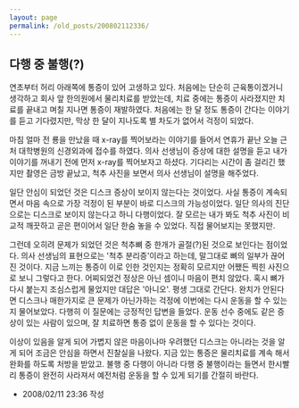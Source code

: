 ```yaml
---
layout: page
permalink: /old_posts/200802112336/
---
```


## 다행 중 불행(?)

연초부터 허리 아래쪽에 통증이 있어 고생하고 있다. 처음에는 단순히 근육통이겠거니 생각하고 회사 앞 한의원에서 물리치료를 받았는데, 치료 중에는 통증이 사라졌지만 치료를 끝내고 며칠 지나면 통증이 재발하였다. 처음에는 한 달 정도 통증이 간다는 이야기를 듣고 기다렸지만, 막상 한 달이 지나도록 별 차도가 없어서 걱정이 되었다.

마침 얼마 전 룡을 만났을 때 x-ray를 찍어보라는 이야기를 들어서 연휴가 끝난 오늘 근처 대학병원의 신경외과에 접수를 하였다. 의사 선생님이 증상에 대한 설명을 듣고 내가 이야기를 꺼내기 전에 먼저 x-ray를 찍어보자고 하셨다. 기다리는 시간이 좀 걸리긴 했지만 촬영은 금방 끝났고, 척추 사진을 보면서 의사 선생님이 설명을 해주었다.

일단 안심이 되었던 것은 디스크 증상이 보이지 않는다는 것이었다. 사실 통증이 계속되면서 마음 속으로 가장 걱정이 된 부분이 바로 디스크의 가능성이었다. 일단 의사의 진단으로는 디스크로 보이지 않는다고 하니 다행이었다. 잘 모르는 내가 봐도 척추 사진이 비교적 깨끗하고 곧은 편이어서 일단 한숨 놓을 수 있었다. 직접 물어보지는 못했지만.

그런데 오히려 문제가 되었던 것은 척추뼈 중 한개가 골절(?)된 것으로 보인다는 점이었다. 의사 선생님의 표현으로는 '척추 분리증'이라고 하는데, 말그대로 뼈의 일부가 끊어진 것이다. 지금 느끼는 통증이 이로 인한 것인지는 정확히 모르지만 어쨌든 찍힌 사진으로 보니 그렇다고 한다. 
어찌되었건 정상은 아닌 셈이니 마음이 편치 않았다. 혹시 뼈가 다시 붙는지 조심스럽게 물었지만 대답은 '아니오'. 평생 그대로 간단다. 완치가 안된다면 디스크나 매한가지로 큰 문제가 아닌가하는 걱정에 이번에는 다시 운동을 할 수 있는지 물어보았다. 다행히 이 질문에는 긍정적인 답변을 들었다. 운동 선수 중에도 같은 증상이 있는 사람이 있으며, 잘 치료하면 통증 없이 운동을 할 수 있다는 것이다.

이상이 있음을 알게 되어 가볍지 않은 마음이나마 우려했던 디스크는 아니라는 것을 알게 되어 조금은 안심을 하면서 진찰실을 나왔다. 지금 있는 통증은 물리치료를 계속 해서 완화를 하도록 처방을 받았고.
불행 중 다행이 아니라 다행 중 불행이라는 들면서 한시빨리 통증이 완전히 사라져서 예전처럼 운동을 할 수 있게 되기를 간절히 바란다.





- 2008/02/11 23:36 작성